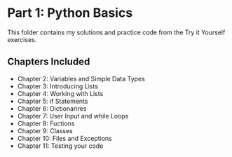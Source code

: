 # Part 1: Python Basics 
This folder contains my solutions and practice code from the Try it Yourself exercises. 

## Chapters Included
- Chapter 2: Variables and Simple Data Types
- Chapter 3: Introducing Lists
- Chapter 4: Working with Lists
- Chapter 5: if Statements 
- Chapter 6: Dictionarires 
- Chapter 7: User Input and while Loops
- Chapter 8: Fuctions
- Chapter 9: Classes
- Chapter 10: Files and Exceptions
- Chapter 11: Testing your code